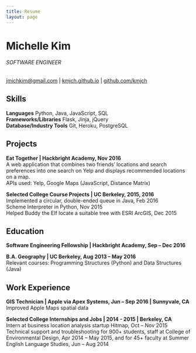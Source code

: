 ```yaml
---
title: Resume
layout: page
---
```


# Michelle Kim
###### SOFTWARE ENGINEER
jmichkim@gmail.com | [kmjch.github.io](https://kmjch.github.io) | [github.com/kmjch](https://www.github.com/kmjch)

Skills
------
__Languages__ Python, Java, JavaScript, SQL  
__Frameworks/Libraries__ Flask, Jinja, jQuery  
__Database/Industry Tools__ Git, Heroku, PostgreSQL  

Projects
------
__Eat Together | Hackbright Academy, Nov 2016__  
A web application that combines two friends’ locations and search preferences into one search on Yelp and displays recommended locations on a map.  
APIs used: Yelp, Google Maps (JavaScript, Distance Matrix)  
  
__Selected College Course Projects | UC Berkeley, 2015, 2016__  
Implemented a circular, double-ended queue in Java, Feb 2016  
Scheme Interpreter in Python, Nov 2015  
Helped Buddy the Elf locate a suitable tree with ESRI ArcGIS, Dec 2015  

Education
------
__Software Engineering Fellowship | Hackbright Academy, Sep – Dec 2016__  

__B.A. Geography | UC Berkeley, Aug 2013 – May 2016__  
Relevant courses: Programming Structures (Python) and Data Structures (Java)

Work Experience
------
__GIS Technician | Apple via Apex Systems, Jun – Sep 2016 | Sunnyvale, CA__  
Improved Apple Maps spatial data  

__Selected College Internships and Jobs | 2014 - 2015 | Berkeley, CA__  
Intern at business location analysis startup Hitmap, Oct – Nov 2015  
Technical support and troubleshooting for 900+ students, staff at College of Environmental Design, Apr 2014 – May 2015, and for 45+ faculty at Summer English Language Studies, Jun – Aug 2014
